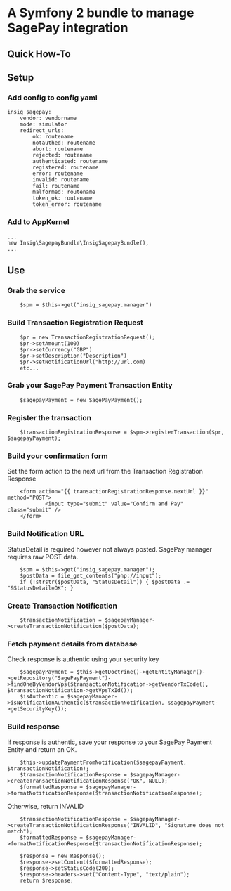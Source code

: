 A Symfony 2 bundle to manage SagePay integration
================================================

Quick How-To
------------

## Setup ##

### Add config to config yaml ###

```
insig_sagepay:
    vendor: vendorname
    mode: simulator
    redirect_urls:
        ok: routename
        notauthed: routename
        abort: routename
        rejected: routename
        authenticated: routename
        registered: routename
        error: routename
        invalid: routename
        fail: routename
        malformed: routename
        token_ok: routename
        token_error: routename
```

### Add to AppKernel ###

```
...
new Insig\SagepayBundle\InsigSagepayBundle(),
...
```

## Use ##

### Grab the service ###

```
	$spm = $this->get("insig_sagepay.manager")
```

### Build Transaction Registration Request ###

```
	$pr = new TransactionRegistrationRequest();
	$pr->setAmount(100)
	$pr->setCurrency("GBP")
	$pr->setDescription("Description")
	$pr->setNotificationUrl("http://url.com)
	etc...

```

### Grab your SagePay Payment Transaction Entity ###

```
	$sagepayPayment = new SagePayPayment();
```

### Register the transaction ###

```
	$transactionRegistrationResponse = $spm->registerTransaction($pr, $sagepayPayment);
```

### Build your confirmation form ###

Set the form action to the next url from the Transaction Registration Response

```
	<form action="{{ transactionRegistrationResponse.nextUrl }}" method="POST">
			<input type="submit" value="Confirm and Pay" class="submit" />
	</form>
```

### Build Notification URL

StatusDetail is required however not always posted.
SagePay manager requires raw POST data.

```
	$spm = $this->get("insig_sagepay.manager");
    $postData = file_get_contents("php://input");
    if (!strstr($postData, "StatusDetail")) { $postData .= "&StatusDetail=OK"; }
```

### Create Transaction Notification

```
	$transactionNotification = $sagepayManager->createTransactionNotification($postData);
```

### Fetch payment details from database

Check response is authentic using your security key

```
	$sagepayPayment = $this->getDoctrine()->getEntityManager()->getRepository("SagePayPayment")->findOneByVendorVps($transactionNotification->getVendorTxCode(), $transactionNotification->getVpsTxId());
    $isAuthentic = $sagepayManager->isNotificationAuthentic($transactionNotification, $sagepayPayment->getSecurityKey());
```


### Build response ###

If response is authentic, save your response to your SagePay Payment Entity and return an OK.

```
    $this->updatePaymentFromNotification($sagepayPayment, $transactionNotification);
    $transactionNotificationResponse = $sagepayManager->createTransactionNotificationResponse("OK", NULL);
    $formattedResponse = $sagepayManager->formatNotificationResponse($transactionNotificationResponse);

```

Otherwise, return INVALID

```
	$transactionNotificationResponse = $sagepayManager->createTransactionNotificationResponse("INVALID", "Signature does not match");
    $formattedResponse = $sagepayManager->formatNotificationResponse($transactionNotificationResponse);
```

```
	$response = new Response();
    $response->setContent($formattedResponse);
    $response->setStatusCode(200);
    $response->headers->set("Content-Type", "text/plain");
    return $response;
```



